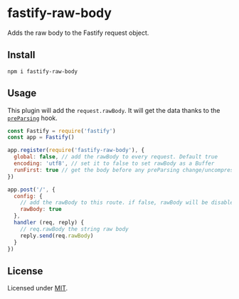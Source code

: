 # fastify-raw-body

Adds the raw body to the Fastify request object.

## Install

```
npm i fastify-raw-body
```

## Usage

This plugin will add the `request.rawBody`. It will get the data thanks to the [`preParsing`](https://github.com/fastify/fastify/blob/master/docs/Hooks.md#preparsing) hook.

```js
const Fastify = require('fastify')
const app = Fastify()

app.register(require('fastify-raw-body'), { 
  global: false, // add the rawBody to every request. Default true
  encoding: 'utf8', // set it to false to set rawBody as a Buffer
  runFirst: true // get the body before any preParsing change/uncompress it. Default false
})

app.post('/', {
  config: {
    // add the rawBody to this route. if false, rawBody will be disabled when global is true
    rawBody: true
  },
  handler (req, reply) {
    // req.rawBody the string raw body
    reply.send(req.rawBody)
  }
})
```

## License

Licensed under [MIT](./LICENSE).

